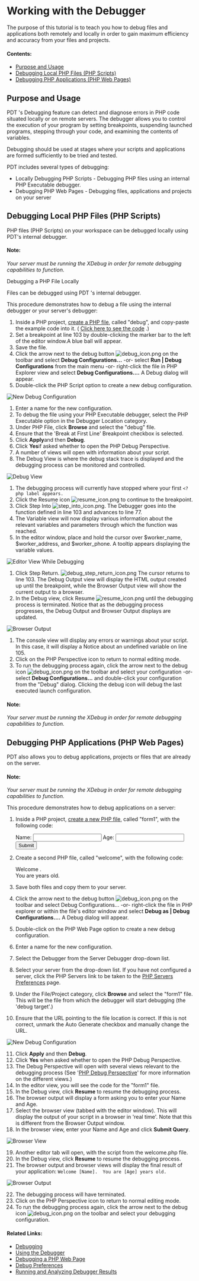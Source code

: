 # Working with the Debugger

<!--context:working_with_the_debugger-->

The purpose of this tutorial is to teach you how to debug files and applications both remotely and locally in order to gain maximum efficiency and accuracy from your files and projects.

#### Contents:

 * [Purpose and Usage](#purpose-and-usage)
 * [Debugging Local PHP Files (PHP Scripts)](#debugging-php-files)
 * [Debugging PHP Applications (PHP Web Pages)](#debugging-php-applications)

## Purpose and Usage

PDT 's Debugging feature can detect and diagnose errors in PHP code situated locally or on remote servers. The debugger allows you to control the execution of your program by setting breakpoints, suspending launched programs, stepping through your code, and examining the contents of variables.

Debugging should be used at stages where your scripts and applications are formed sufficiently to be tried and tested.

PDT includes several types of debugging:

 * Locally Debugging PHP Scripts - Debugging PHP files using an internal PHP Executable debugger.
 * Debugging PHP Web Pages - Debugging files, applications and projects on your server

## Debugging Local PHP Files (PHP Scripts)

PHP files (PHP Scripts) on your workspace can be debugged  locally using PDT's internal debugger.

#### Note:

_Your server must be running the XDebug in order for remote debugging  capabilities to function._

Debugging a PHP File Locally

Files can be debugged using PDT 's internal debugger.

<!--ref-start-->

This procedure demonstrates how to debug a file using the internal debugger or your server's debugger:

 1. Inside a PHP project, [create a PHP file](../../024-tasks/016-file_creation/008-creating_a_php_file_within_a_project.md), called "debug", and copy-paste the example code into it. ( [Click here to see the code](resources/debugger_code_.htm) .)
 2. Set a breakpoint at line 103 by double-clicking the marker bar to the left of the editor window.A blue ball will appear.
 3. Save the file.
 4. Click the arrow next to the debug button ![debug_icon.png](images/debug_icon.png "debug_icon.png") on the toolbar and select **Debug Configurations...** -or- select **Run | Debug Configurations** from the main menu -or- right-click the file in PHP Explorer view and select **Debug Configurations....**  A Debug dialog will appear.
 5. Double-click the PHP Script option to create a new debug configuration.

![New Debug Configuration](images/debug_phpscript_configuration.png "New Debug Configuration")

 1. Enter a name for the new configuration.
 2. To debug the file using your PHP Executable debugger, select the PHP Executable option in the Debugger Location category.
 3. Under PHP File, click **Browse** and select the "debug" file.
 4. Ensure that the 'Break at First Line' Breakpoint checkbox is selected.
 5. Click **Apply**and then **Debug**.
 6. Click **Yes**if asked whether to open the PHP Debug Perspective.
 7. A number of views will open with information about your script.
 8. The Debug View is where the debug stack trace is displayed and the debugging process can be monitored and controlled.

![Debug View](images/debug_view.png "Debug View")

 1. The debugging process will currently have stopped where your first `<?php label appears.`
 2. Click the Resume icon ![resume_icon.png](images/resume_icon.png "resume_icon.png") to continue to the breakpoint.
 3. Click Step Into ![step_into_icon.png](images/step_into_icon.png "step_into_icon.png"). The Debugger goes into the function defined in line 103 and advances to line 77.
 4. The Variable view will now display various information about the relevant variables and parameters through which the function was reached.
 5. In the editor window, place and hold the cursor over $worker_name, $worker_address, and $worker_phone. A tooltip appears displaying the variable values.

![Editor View While Debugging](images/debug_tutorial_editor.png "Editor View While Debugging")

 1. Click Step Return. ![debug_step_return_icon.png](images/debug_step_return_icon.png "debug_step_return_icon.png") The cursor returns to line 103.  The Debug Output view will display the HTML output created up until the breakpoint, while the Browser Output view will show the current output to a browser.
 2. In the Debug view, click Resume ![resume_icon.png](images/resume_icon.png "resume_icon.png")  until the debugging process is terminated.  Notice that as the debugging process progresses, the Debug Output and Browser Output displays are updated.

![Browser Output](images/debug_browser_output.png "Browser Output")

 1. The console view will display any errors or warnings about your script. In this case, it will display a Notice about an undefined variable on line 105.
 2. Click on the PHP Perspective icon to return to normal editing mode.
 3. To run the debugging process again, click the arrow next to the debug icon ![debug_icon.png](images/debug_icon.png "debug_icon.png") on the toolbar and select your configuration -or- select **Debug Configurations...** and double-click your configuration from the "Debug" dialog.  Clicking the debug icon will debug the last executed launch configuration.

<!--ref-end-->

#### Note:

_Your server must be running the XDebug in order for remote debugging  capabilities to function._

## Debugging PHP Applications (PHP Web Pages)

PDT also allows you to debug applications, projects or files that are already on the server.

#### Note:

_Your server must be running the XDebug in order for remote debugging  capabilities to function._

<!--ref-start-->

This procedure demonstrates how to debug applications on a server:

 1. Inside a PHP project, [create a new PHP file](../../024-tasks/016-file_creation/008-creating_a_php_file_within_a_project.md), called "form1", with the following code:


    <html>
    <body>
    <form action="welcome.php" method="post">
    Name: <input type="text" name="name" />
    Age: <input type="text" name="age" />
    <input type="submit" />
    </form>
    </body>
    </html>

 2. Create a second PHP file, called "welcome", with the following code:


    <html>
    <body>
    Welcome <?php echo $_POST["name"]; ?>.<br />
    You are <?php echo $_POST["age"]; ?> years old.
    </body>
    </html>

 3. Save both files and copy them to your server.
 4. Click the arrow next to the debug button ![debug_icon.png](images/debug_icon.png "debug_icon.png")  on the toolbar and select Debug Configurations... -or- right-click the file in PHP explorer or within the file's editor window and select **Debug as | Debug Configurations....**  A Debug dialog will appear.
 5. Double-click on the PHP Web Page option to create a new debug configuration.
 6. Enter a name for the new configuration.
 7. Select the Debugger from the Server Debugger drop-down list.
 8. Select your server from the drop-down list.  If you have not configured a server, click the PHP Servers link to be taken to the [PHP Servers Preferences](../../032-reference/032-preferences/080-php_servers.md) page.
 9. Under the File/Project category, click **Browse** and select the "form1" file. This will be the file from which the debugger will start debugging (the 'debug target'.)
 10. Ensure that the URL pointing to the file location is correct.  If this is not correct, unmark the Auto Generate checkbox and manually change the URL.

![New Debug Configuration](images/debug_configuration_webpage.png "New Debug Configuration")

 11. Click **Apply** and then **Debug**.
 12. Click **Yes** when asked whether to open the PHP Debug Perspective.
 13. The Debug Perspective will open with several views relevant to the debugging process (See '[PHP Debug Perspective](../../032-reference/008-php_perspectives_and_views/016-php_debug_perspective/000-index.md)' for more information on the different views.)
 14. In the editor view, you will see the code for the "form1" file.
 15. In the Debug view, click **Resume** to resume the debugging process.
 16. The browser output will display a form asking you to enter your Name and Age.
 17. Select the browser view (tabbed with the editor window). This will display the output of your script in a browser in 'real time'.  Note that this is different from the Browser Output window.
 18. In the browser view, enter your Name and Age and click **Submit Query**.

![Browser View](images/debug_webpage_ouput.png "Browser View")

 19. Another editor tab will open, with the script from the welcome.php file.
 20. In the Debug view, click **Resume** to resume the debugging process.
 21. The browser output and browser views will display the final result of your application:  `Welcome [Name].  You are [Age] years old.`

![Browser Output](images/debug_webpage_browser_output.png "Browser Output")

 22. The debugging process will have terminated.
 23. Click on the PHP Perspective icon to return to normal editing mode.
 24. To run the debugging process again, click the arrow next to the debug icon ![debug_icon.png](images/debug_icon.png "debug_icon.png") on the toolbar and select your debugging configuration.

<!--ref-end-->

<!--links-start-->

#### Related Links:

 * [Debugging](../../024-tasks/152-debugging/000-index.md)
 * [Using the Debugger](../../024-tasks/152-debugging/000-index.md)
 * [Debugging a PHP Web Page](../../024-tasks/152-debugging/032-debugging_a_php_web_page.md)
 * [Debug Preferences](../../032-reference/032-preferences/032-debug/000-index.md)
 * [Running and Analyzing Debugger Results](../../024-tasks/152-debugging/040-analyzing_debugger_results.md)

<!--links-end-->
